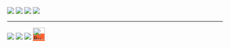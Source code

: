 <div><a href="https://github.com/SmArtKar"><img src="https://github-readme-stats.vercel.app/api?username=smartkar&rank_icon=github&show=prs_merged,reviews&show_icons=true&theme=radical" align="top"/></a> <a href="https://www.patreon.com/SmArtKar"><img src="https://github-readme-stats.vercel.app/api/top-langs/?username=smartkar&show_icons=true&theme=radical" align="top"/></a>
<a href="https://github.com/tgstation/tgstation"><img src="https://github-readme-stats.vercel.app/api/pin/?username=tgstation&repo=tgstation&theme=radical"/></a> <a href="https://github.com/smartkar/AthenaFramework"><img src="https://github-readme-stats.vercel.app/api/pin/?username=smartkar&repo=AthenaFramework&theme=radical"/></a>

<hr>

<div> <img src="https://img.shields.io/badge/WORKS_ON-OPEN_SOURCE-ef4041?style=for-the-badge"/> <img src="https://img.shields.io/badge/does-server_stuff-e36d25?style=for-the-badge"/> <img src="https://img.shields.io/badge/upholds-technical_debt-31c4f3?style=for-the-badge&logo=byond"/> <a href='https://ko-fi.com/B0B617V7WI' target='_blank' style="background-color:#ff6433"><img height='36' style='border:0px;height:28px;' src='https://storage.ko-fi.com/cdn/kofi6.png?v=6' border='0' alt='Buy Me a Coffee at ko-fi.com' /> </div>

</div>


